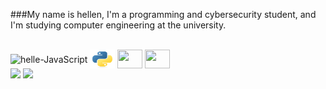 ###My name is hellen, I'm a programming and cybersecurity student, and I'm studying computer engineering at the university.



<div style="display: inline_block"><br>
  <img align="center" alt="helle-JavaScript" height="30" width="40" src="https://upload.wikimedia.org/wikipedia/commons/6/6a/JavaScript-logo.png">
  <img align="center" alt="helle-Python" height="30" width="40" src="https://raw.githubusercontent.com/devicons/devicon/master/icons/python/python-original.svg">
  <img align="center" height="30" width="40" src="https://media.giphy.com/avatars/hackersec/3xUxJTQKlmEF.png">
  <img align="center" height="30" width="40" src="https://logospng.org/download/linux/linux-768.png">
</div>
  
 
<div> 
  <a href="https://instagram.com/3uhellen" target="_blank"><img src="https://img.shields.io/badge/-Instagram-%23E4405F?style=for-the-badge&logo=instagram&logoColor=white" target="_blank"></a>
  <a href="https://www.linkedin.com/in/hellen-atanasio-883953221/" target="_blank"><img src="https://img.shields.io/badge/-LinkedIn-%230077B5?style=for-the-badge&logo=linkedin&logoColor=black" target="_blank"></a> 
</div>
